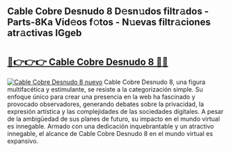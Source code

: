 ## Cable Cobre Desnudo 8 D𝚎sn𝚞dos filtr𝚊dos - Parts-8Ka Vid𝚎os f𝚘tos - N𝚞evas filtr𝚊ciones atr𝚊ctivas IGgeb

# <h2><a href="http://mb26bgw.tromn.icu/?c=Cable+Cobre+Desnudo+8">🔗👉👉👉 Cable Cobre Desnudo 8 🔗🔗</a></h2>

[![Cable Cobre Desnudo 8 nuevo](https://i.imgur.com/pEAQMta.gif)](http://mb26bgw.tromn.icu/?c=Cable+Cobre+Desnudo+8)
Cable Cobre Desnudo 8, una figura multifacética y estimulante, se resiste a la categorización simple. Su enfoque único para crear una presencia en la web ha fascinado y provocado observadores, generando debates sobre la privacidad, la expresión artística y las complejidades de las sociedades digitales. A pesar de la ambigüedad de sus planes de futuro, su impacto en el mundo virtual es innegable. Armado con una dedicación inquebrantable y un atractivo innegable, el alcance de Cable Cobre Desnudo 8 en el mundo virtual es expansivo.
